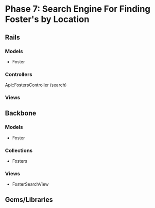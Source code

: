 # Phase 7: Search Engine For Finding Foster's by Location

## Rails
### Models
- Foster

### Controllers
Api::FostersController (search)

### Views

## Backbone
### Models
- Foster

### Collections
- Fosters

### Views
- FosterSearchView

## Gems/Libraries

